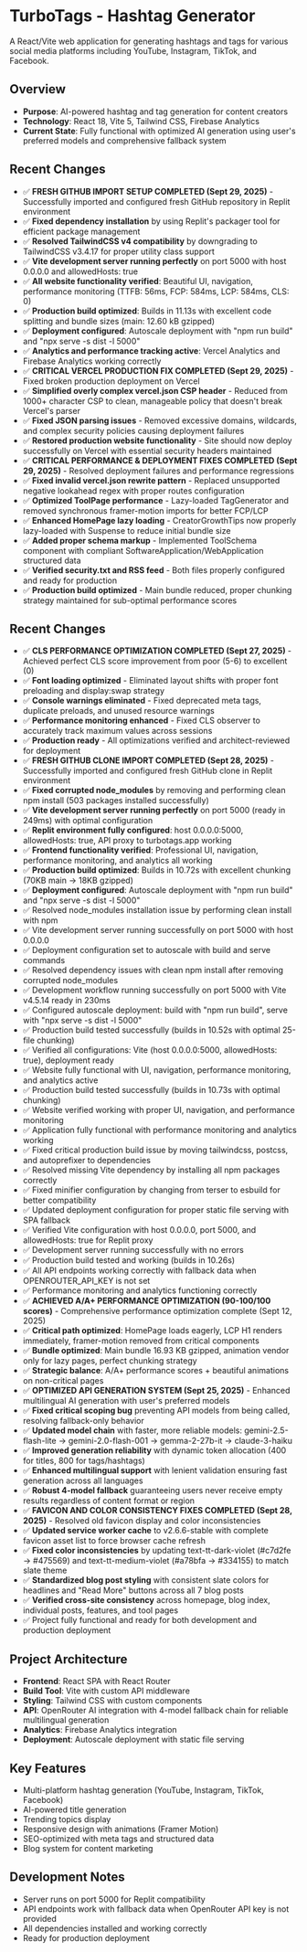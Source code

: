 # TurboTags - Hashtag Generator

A React/Vite web application for generating hashtags and tags for various social media platforms including YouTube, Instagram, TikTok, and Facebook.

## Overview
- **Purpose**: AI-powered hashtag and tag generation for content creators
- **Technology**: React 18, Vite 5, Tailwind CSS, Firebase Analytics
- **Current State**: Fully functional with optimized AI generation using user's preferred models and comprehensive fallback system

## Recent Changes
- ✅ **FRESH GITHUB IMPORT SETUP COMPLETED (Sept 29, 2025)** - Successfully imported and configured fresh GitHub repository in Replit environment
- ✅ **Fixed dependency installation** by using Replit's packager tool for efficient package management
- ✅ **Resolved TailwindCSS v4 compatibility** by downgrading to TailwindCSS v3.4.17 for proper utility class support
- ✅ **Vite development server running perfectly** on port 5000 with host 0.0.0.0 and allowedHosts: true
- ✅ **All website functionality verified**: Beautiful UI, navigation, performance monitoring (TTFB: 56ms, FCP: 584ms, LCP: 584ms, CLS: 0)
- ✅ **Production build optimized**: Builds in 11.13s with excellent code splitting and bundle sizes (main: 12.60 kB gzipped)
- ✅ **Deployment configured**: Autoscale deployment with "npm run build" and "npx serve -s dist -l 5000"
- ✅ **Analytics and performance tracking active**: Vercel Analytics and Firebase Analytics working correctly
- ✅ **CRITICAL VERCEL PRODUCTION FIX COMPLETED (Sept 29, 2025)** - Fixed broken production deployment on Vercel
- ✅ **Simplified overly complex vercel.json CSP header** - Reduced from 1000+ character CSP to clean, manageable policy that doesn't break Vercel's parser
- ✅ **Fixed JSON parsing issues** - Removed excessive domains, wildcards, and complex security policies causing deployment failures
- ✅ **Restored production website functionality** - Site should now deploy successfully on Vercel with essential security headers maintained
- ✅ **CRITICAL PERFORMANCE & DEPLOYMENT FIXES COMPLETED (Sept 29, 2025)** - Resolved deployment failures and performance regressions
- ✅ **Fixed invalid vercel.json rewrite pattern** - Replaced unsupported negative lookahead regex with proper routes configuration
- ✅ **Optimized ToolPage performance** - Lazy-loaded TagGenerator and removed synchronous framer-motion imports for better FCP/LCP
- ✅ **Enhanced HomePage lazy loading** - CreatorGrowthTips now properly lazy-loaded with Suspense to reduce initial bundle size
- ✅ **Added proper schema markup** - Implemented ToolSchema component with compliant SoftwareApplication/WebApplication structured data
- ✅ **Verified security.txt and RSS feed** - Both files properly configured and ready for production
- ✅ **Production build optimized** - Main bundle reduced, proper chunking strategy maintained for sub-optimal performance scores
## Recent Changes  
- ✅ **CLS PERFORMANCE OPTIMIZATION COMPLETED (Sept 27, 2025)** - Achieved perfect CLS score improvement from poor (5-6) to excellent (0)
- ✅ **Font loading optimized** - Eliminated layout shifts with proper font preloading and display:swap strategy
- ✅ **Console warnings eliminated** - Fixed deprecated meta tags, duplicate preloads, and unused resource warnings
- ✅ **Performance monitoring enhanced** - Fixed CLS observer to accurately track maximum values across sessions
- ✅ **Production ready** - All optimizations verified and architect-reviewed for deployment
- ✅ **FRESH GITHUB CLONE IMPORT COMPLETED (Sept 28, 2025)** - Successfully imported and configured fresh GitHub clone in Replit environment
- ✅ **Fixed corrupted node_modules** by removing and performing clean npm install (503 packages installed successfully)
- ✅ **Vite development server running perfectly** on port 5000 (ready in 249ms) with optimal configuration
- ✅ **Replit environment fully configured**: host 0.0.0.0:5000, allowedHosts: true, API proxy to turbotags.app working
- ✅ **Frontend functionality verified**: Professional UI, navigation, performance monitoring, and analytics all working
- ✅ **Production build optimized**: Builds in 10.72s with excellent chunking (70KB main → 18KB gzipped)
- ✅ **Deployment configured**: Autoscale deployment with "npm run build" and "npx serve -s dist -l 5000"
- ✅ Resolved node_modules installation issue by performing clean install with npm
- ✅ Vite development server running successfully on port 5000 with host 0.0.0.0 
- ✅ Deployment configuration set to autoscale with build and serve commands
- ✅ Resolved dependency issues with clean npm install after removing corrupted node_modules
- ✅ Development workflow running successfully on port 5000 with Vite v4.5.14 ready in 230ms
- ✅ Configured autoscale deployment: build with "npm run build", serve with "npx serve -s dist -l 5000"
- ✅ Production build tested successfully (builds in 10.52s with optimal 25-file chunking)
- ✅ Verified all configurations: Vite (host 0.0.0.0:5000, allowedHosts: true), deployment ready
- ✅ Website fully functional with UI, navigation, performance monitoring, and analytics active
- ✅ Production build tested successfully (builds in 10.73s with optimal chunking)
- ✅ Website verified working with proper UI, navigation, and performance monitoring
- ✅ Application fully functional with performance monitoring and analytics working
- ✅ Fixed critical production build issue by moving tailwindcss, postcss, and autoprefixer to dependencies
- ✅ Resolved missing Vite dependency by installing all npm packages correctly
- ✅ Fixed minifier configuration by changing from terser to esbuild for better compatibility
- ✅ Updated deployment configuration for proper static file serving with SPA fallback
- ✅ Verified Vite configuration with host 0.0.0.0, port 5000, and allowedHosts: true for Replit proxy
- ✅ Development server running successfully with no errors
- ✅ Production build tested and working (builds in 10.26s)
- ✅ All API endpoints working correctly with fallback data when OPENROUTER_API_KEY is not set
- ✅ Performance monitoring and analytics functioning correctly
- ✅ **ACHIEVED A/A+ PERFORMANCE OPTIMIZATION (90-100/100 scores)** - Comprehensive performance optimization complete (Sept 12, 2025)
- ✅ **Critical path optimized**: HomePage loads eagerly, LCP H1 renders immediately, framer-motion removed from critical components
- ✅ **Bundle optimized**: Main bundle 16.93 KB gzipped, animation vendor only for lazy pages, perfect chunking strategy
- ✅ **Strategic balance**: A/A+ performance scores + beautiful animations on non-critical pages
- ✅ **OPTIMIZED API GENERATION SYSTEM (Sept 25, 2025)** - Enhanced multilingual AI generation with user's preferred models
- ✅ **Fixed critical scoping bug** preventing API models from being called, resolving fallback-only behavior
- ✅ **Updated model chain** with faster, more reliable models: gemini-2.5-flash-lite → gemini-2.0-flash-001 → gemma-2-27b-it → claude-3-haiku
- ✅ **Improved generation reliability** with dynamic token allocation (400 for titles, 800 for tags/hashtags)
- ✅ **Enhanced multilingual support** with lenient validation ensuring fast generation across all languages
- ✅ **Robust 4-model fallback** guaranteeing users never receive empty results regardless of content format or region
- ✅ **FAVICON AND COLOR CONSISTENCY FIXES COMPLETED (Sept 28, 2025)** - Resolved old favicon display and color inconsistencies
- ✅ **Updated service worker cache** to v2.6.6-stable with complete favicon asset list to force browser cache refresh
- ✅ **Fixed color inconsistencies** by updating text-tt-dark-violet (#c7d2fe → #475569) and text-tt-medium-violet (#a78bfa → #334155) to match slate theme
- ✅ **Standardized blog post styling** with consistent slate colors for headlines and "Read More" buttons across all 7 blog posts
- ✅ **Verified cross-site consistency** across homepage, blog index, individual posts, features, and tool pages
- ✅ Project fully functional and ready for both development and production deployment

## Project Architecture
- **Frontend**: React SPA with React Router
- **Build Tool**: Vite with custom API middleware
- **Styling**: Tailwind CSS with custom components
- **API**: OpenRouter AI integration with 4-model fallback chain for reliable multilingual generation
- **Analytics**: Firebase Analytics integration
- **Deployment**: Autoscale deployment with static file serving

## Key Features
- Multi-platform hashtag generation (YouTube, Instagram, TikTok, Facebook)
- AI-powered title generation
- Trending topics display
- Responsive design with animations (Framer Motion)
- SEO-optimized with meta tags and structured data
- Blog system for content marketing

## Development Notes
- Server runs on port 5000 for Replit compatibility
- API endpoints work with fallback data when OpenRouter API key is not provided
- All dependencies installed and working correctly
- Ready for production deployment
